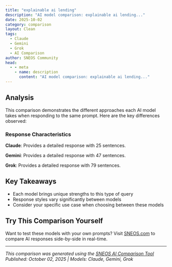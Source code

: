 ```yaml
---
title: "explainable ai lending"
description: "AI model comparison: explainable ai lending..."
date: 2025-10-02
category: comparison
layout: Clean
tags:
  - Claude
  - Gemini
  - Grok
  - AI Comparison
author: SNEOS Community
head:
  - - meta
    - name: description
      content: "AI model comparison: explainable ai lending..."
---
```


<ChatComparison
  title="explainable ai lending"
  prompt="explainable ai lending"
  :responses='{"Claude": "# Explainable AI in Lending\n\nExplainable AI (XAI) in lending refers to AI systems that can provide clear, understandable explanations for their credit decisions. This is crucial in financial services where loan approvals/denials significantly impact people\u0027s lives.\n\n## Why It Matters\n\n### **Regulatory Requirements**\n- **Fair Credit Reporting Act (FCRA)** - requires adverse action notices\n- **Equal Credit Opportunity Act (ECOA)** - mandates explanations for denials\n- **EU GDPR** - gives consumers \u0022right to explanation\u0022\n- **Upcoming AI regulations** - increasing transparency requirements\n\n### **Business Benefits**\n- Builds customer trust and loyalty\n- Reduces regulatory risk and compliance costs\n- Enables better model debugging and improvement\n- Supports human oversight and decision-making\n\n## Key Challenges in Lending AI\n\n### **The Black Box Problem**\nTraditional ML models (neural networks, ensemble methods) often provide:\n- High accuracy but low interpretability\n- Complex feature interactions that are hard to explain\n- Decisions that even data scientists can\u0027t fully understand\n\n### **Stakeholder Needs**\nDifferent groups need different types of explanations:\n- **Customers**: Simple, actionable reasons\n- **Loan officers**: Detailed factor breakdowns\n- **Regulators**: Compliance and fairness evidence\n- **Risk managers**: Model behavior insights\n\n## XAI Techniques in Lending\n\n### **1. Inherently Interpretable Models**\n\u0060\u0060\u0060\nDecision Trees\n\u251C\u2500\u2500 Credit Score \u2265 650?\n \u251C\u2500\u2500 Yes: Income \u2265 $50k? \u2192 Approve\n \u2514\u2500\u2500 No: Debt-to-Income \u003C 40%? \u2192 Manual Review\n\u0060\u0060\u0060\n- **Pros**: Naturally explainable, easy to validate\n- **Cons**: May sacrifice accuracy for interpretability\n\n### **2. Post-hoc Explanation Methods**\n\n**LIME (Local Interpretable Model-agnostic Explanations)**\n- Explains individual predictions\n- Shows feature importance for specific applications\n- Example: \u0022Income (\u002B0.3), Credit Score (\u002B0.2), Debt Ratio (-0.1)\u0022\n\n**SHAP (SHapley Additive exPlanations)**\n- Provides consistent, theoretically grounded explanations\n- Shows how each feature contributes to the final decision\n- Enables both local and global interpretability\n\n### **3. Rule-based Explanations**\n\u0060\u0060\u0060\nIF credit_score \u003C 600 AND debt_to_income \u003E 0.45 \nTHEN risk_level = \u0022HIGH\u0022 \nBECAUSE \u0022Low credit score combined with high debt burden\u0022\n\u0060\u0060\u0060\n\n## Real-world Implementation\n\n### **Example Explanation Framework**\n\n**For Loan Approval:**\n\u0060\u0060\u0060\nDecision: APPROVED\nConfidence: 87%\n\nKey Factors:\n\u2713 Excellent credit score (780) \u002B25%\n\u2713 Stable employment history (5 years) \u002B15% \n\u2713 Low debt-to-income ratio (22%) \u002B12%\n\u26A0 Limited credit history length -5%\n\nTo improve your rate: Consider increasing down payment\n\u0060\u0060\u0060\n\n**For Loan Denial:**\n\u0060\u0060\u0060\nDecision: DECLINED\nPrimary reasons:\n1. Credit score below minimum threshold (580 vs 620 required)\n2. Recent bankruptcy filing (18 months ago)\n3. Insufficient income verification\n\nNext steps:\n- Improve credit score by paying down existing debt\n- Wait 6 more months from bankruptcy discharge\n- Provide additional income documentation\n\u0060\u0060\u0060\n\n## Technical Implementation Considerations\n\n### **Model Architecture**\n\u0060\u0060\u0060python\n# Example hybrid approach\nclass ExplainableLendingModel:\n def __init__(self):\n self.primary_model = XGBoostClassifier() # High accuracy\n self.explainer = TreeExplainer() # For SHAP values\n self.rule_engine = BusinessRuleEngine() # For compliance\n \n def predict_with_explanation(self, application):\n prediction = self.primary_model.predict(application)\n shap_values = self.explainer.shap_values(application)\n business_rules = self.rule_engine.apply_rules(application)\n \n return {\n \u0027decision\u0027: prediction,\n \u0027explanation\u0027: self.generate_explanation(shap_values),\n \u0027compliance_check\u0027: business_rules\n }\n\u0060\u0060\u0060\n\n### **Explanation Quality Metrics**\n- **Fidel", "Gemini": "Explainable AI (XAI) in lending refers to the use of AI models and algorithms to make lending decisions, combined with the ability to understand and explain how those decisions were made. This is crucial because traditional \u0022black box\u0022 AI models can be opaque, making it difficult to understand why a loan application was approved or denied. This lack of transparency can lead to unfair or discriminatory outcomes, regulatory issues, and a lack of trust from borrowers.\n\nHere\u0027s a breakdown of key aspects of XAI in lending:\n\n**Why XAI is important in Lending:**\n\n* **Fairness and Transparency:** Ensures lending decisions are fair, unbiased, and justifiable. Borrowers have a right to understand why they were approved or rejected for a loan. XAI helps identify and mitigate bias in algorithms.\n* **Compliance and Regulation:** Regulatory bodies (e.g., in the US, regulations like the Equal Credit Opportunity Act - ECOA) often require transparency in lending decisions. XAI helps organizations comply with these regulations by providing a clear rationale for lending decisions.\n* **Trust and User Experience:** When borrowers understand the reasoning behind a lending decision, they are more likely to trust the lender and have a positive user experience, even if they are rejected.\n* **Risk Management:** XAI enables lenders to better understand and manage the risks associated with their lending decisions. They can identify the factors that are driving risk and take steps to mitigate them.\n* **Model Improvement:** Understanding the factors influencing lending decisions allows lenders to improve their AI models over time, making them more accurate and effective.\n* **Auditability:** XAI provides a clear audit trail of how lending decisions were made, making it easier for auditors to review and validate the decisions.\n\n**Key Components of XAI in Lending:**\n\n* **Explainable Models:** Using AI models that are inherently more explainable, such as:\n * **Linear Regression:** Simple to understand the relationship between each variable and the outcome.\n * **Decision Trees:** Easily visualized and understood rule-based models.\n * **Rule-Based Systems:** Using predefined rules to make decisions, which are inherently transparent.\n * **Generalized Additive Models (GAMs):** More complex than linear regression but still allow for individual feature effects to be visualized.\n\n* **Explanation Techniques:** Applying techniques to explain \u0022black box\u0022 models. Common techniques include:\n * **SHAP (SHapley Additive exPlanations):** Assigns each feature a contribution to the prediction.\n * **LIME (Local Interpretable Model-agnostic Explanations):** Approximates the black box model locally with a simpler, interpretable model.\n * **Feature Importance:** Identifies the features that have the most significant impact on the model\u0027s predictions.\n * **Counterfactual Explanations:** Explains what changes to the input features would lead to a different outcome (e.g., what would the borrower need to change to get approved?).\n\n* **Explainable Data:** Ensuring the data used to train AI models is well-understood, properly documented, and free of bias.\n* **Human-in-the-Loop:** Involving human loan officers or analysts in the decision-making process, especially for borderline cases or when explanations are unclear. This allows for human judgment and expertise to be incorporated.\n* **Monitoring and Auditing:** Continuously monitoring the performance of AI models and auditing lending decisions to identify and address any biases or errors.\n\n**Examples of XAI in Lending:**\n\n* **Loan application rejection:** Instead of simply saying \u0022Your loan application was rejected,\u0022 the system could explain: \u0022Your application was rejected because your debt-to-income ratio is above the acceptable threshold and your credit score is below the minimum required score. Increasing your credit score by 50 points and reducing your debt-to-income ratio by 5% would increase your chances of approval.\u0022\n* **Loan interest rate determination:** Instead of simply providing the interest rate, the system could explain: \u0022Your interest rate is 5% because of your good credit score, but it is slightly higher due to your limited credit history.\u0022\n* **Identifying potentially discriminatory practices:** Analyzing the explanations generated by XAI models can reveal if certain demographic groups are being unfairly disadvantaged by the lending process. For example, if zip code is a highly influential factor, this could raise concerns about redlining (discrimination based on location).\n\n**Challenges of Implementing XAI in Lending:**\n\n* **Complexity:** Implementing XAI techniques can be complex and require specialized expertise in AI, data science, and lending.\n* **Trade-offs:** There may be trade-offs between model accuracy and explainability. Simpler, more explainable models may not be as accurate as complex, \u0022black box\u0022 models.\n* **Data Quality:** The quality of the data used to train AI models is critical for both accuracy and explainability. Biased or incomplete data can lead to unfair or inaccurate explanations.\n* **Regulatory Uncertainty:** Regulations around the use of AI in lending are still evolving, which can create uncertainty for lenders.\n* **Maintaining Explanations over Time:** Models drift and change, so explanations need to be continually monitored and updated.\n\n**In Conclusion:**\n\nExplainable AI in lending is essential for building trust, ensuring fairness, complying with regulations, and managing risk. While there are challenges to overcome, the benefits of XAI in lending far outweigh the costs. As AI becomes more prevalent in the financial industry, XAI will play an increasingly important role in ensuring responsible and ethical lending practices. It helps to move beyond simply having AI make decisions, to understanding *why* those decisions are made, fostering a more transparent and equitable lending ecosystem.\n", "Grok": "Explainable AI (XAI) in lending refers to the use of artificial intelligence (AI) systems in the lending process\u2014such as for credit scoring, loan approvals, or risk assessment\u2014while ensuring that the decisions made by these systems are transparent, understandable, and justifiable to stakeholders. This is particularly important in the financial sector, where fairness, accountability, and regulatory compliance are critical.\n\nHere\u2019s a breakdown of explainable AI in lending with key points:\n\n---\n\n### **1. Why Explainable AI is Important in Lending**\n- **Regulatory Compliance**: Financial institutions are often subject to strict regulations (like the Fair Credit Reporting Act in the U.S. or GDPR in Europe) that require transparency in decision-making. Borrowers have the right to know why a loan was denied or approved.\n- **Trust and Accountability**: Lenders and borrowers need to trust AI systems. If decisions are opaque (as in \u0022black-box\u0022 models), it can lead to mistrust or legal challenges.\n- **Fairness and Bias Mitigation**: AI models can unintentionally perpetuate biases present in historical data (e.g., racial or gender bias in lending). Explainable AI helps identify and address these biases by making the decision-making process transparent.\n- **Risk Management**: Lenders need to understand AI-driven decisions to assess risks accurately and ensure the model aligns with business goals.\n\n---\n\n### **2. How AI is Used in Lending**\nAI is transforming lending by automating and enhancing various processes, including:\n- **Credit Scoring**: AI models predict a borrower\u2019s creditworthiness using data like credit history, income, and spending patterns.\n- **Loan Approval/Denial**: AI systems evaluate applications and decide whether to approve or reject loans.\n- **Fraud Detection**: AI identifies suspicious activities or patterns that may indicate fraudulent loan applications.\n- **Personalized Loan Offers**: AI analyzes customer data to tailor loan terms, interest rates, and repayment plans.\n- **Risk Assessment**: AI forecasts the likelihood of default or late payments based on historical and real-time data.\n\nHowever, traditional AI models, like deep neural networks, are often \u0022black boxes,\u0022 meaning their internal decision-making processes are not easily interpretable. This is where explainable AI comes in.\n\n---\n\n### **3. What is Explainable AI in Lending?**\nExplainable AI refers to techniques and methods that make AI models\u2019 decisions understandable to humans. In the context of lending, XAI aims to answer questions like:\n- Why was a loan application rejected?\n- Which factors (e.g., credit score, income, debt-to-income ratio) most influenced the decision?\n- Are the decisions fair and unbiased across different demographics?\n\nXAI achieves this through:\n- **Feature Importance**: Identifying which input variables (e.g., credit score, employment history) had the most significant impact on the decision.\n- **Decision Rules**: Providing clear, human-readable rules or logic behind a decision (e.g., \u0022Loan denied because credit score is below 600 and debt-to-income ratio exceeds 40%\u0022).\n- **Visualizations**: Using charts or graphs to show how different factors contributed to the outcome.\n- **Counterfactual Explanations**: Explaining what changes could lead to a different outcome (e.g., \u0022If your credit score improves by 50 points, your loan may be approved\u0022).\n\n---\n\n### **4. Techniques for Explainable AI in Lending**\nSeveral methods are used to make AI models in lending more interpretable:\n- **SHAP (SHapley Additive exPlanations)**: A technique that assigns importance values to each input feature, showing how much each factor contributed to a specific decision.\n- **LIME (Local Interpretable Model-agnostic Explanations)**: Provides local explanations by approximating the behavior of a complex model with a simpler, interpretable one for individual predictions.\n- **Decision Trees and Rule-Based Models**: These inherently interpretable models can be used instead of black-box models like neural networks to provide clear decision paths.\n- **Surrogate Models**: A simpler model is trained to mimic the behavior of a complex AI system, making it easier to explain decisions.\n- **Natural Language Explanations**: Generating plain-language summaries of why a decision was made (e.g., \u0022Your loan was denied due to a low credit score and recent missed payments\u0022).\n\n---\n\n### **5. Benefits of Explainable AI in Lending**\n- **Improved Trust**: Borrowers and lenders feel more confident in AI systems when decisions are transparent.\n- **Regulatory Compliance**: Helps meet legal requirements for providing reasons for credit decisions.\n- **Bias Detection**: Transparent models allow lenders to spot and correct discriminatory patterns in decision-making.\n- **Better Decision-Making**: Lenders can refine models based on insights from explanations, leading to more accurate risk assessments.\n- **Customer Experience**: Clear explanations for loan denials or approvals improve communication and customer satisfaction.\n\n---\n\n### **6. Challenges of Implementing Explainable AI in Lending**\n- **Complexity vs. Interpretability Trade-off**: Highly accurate models (like deep learning) are often less interpretable, while simpler models (like linear regression) may sacrifice predictive power for transparency.\n- **Data Privacy**: Explanations may require sharing sensitive borrower data, raising concerns about privacy and security.\n- **Regulatory Uncertainty**: Different regions have varying laws on AI transparency, making it challenging to standardize XAI practices.\n- **Technical Challenges**: Developing and integrating XAI methods into existing systems can be resource-intensive.\n\n---\n\n### **7. Real-World Applications**\n- **Credit Bureaus**: Companies like Experian and Equifax use AI for credit scoring and are adopting XAI to explain scores and decisions to consumers.\n- **FinTech Companies**: Platforms like Upstart and LendingClub leverage AI to assess creditworthiness and provide explanations for loan decisions to ensure fairness and compliance.\n- **Banks**: Traditional banks are incorporating XAI to explain automated loan decisions and improve customer trust.\n\n---\n\n### **8. Example Scenario**\nImagine a borrower applies for a personal loan through an online platform. The AI system denies the loan and provides the following explanation using XAI:\n- **Decision**: Loan denied.\n- **Reason**: Credit score (550) is below the required threshold (600), and debt-to-income ratio (45%) exceeds the acceptable limit (40%).\n- **Counterfactual**: If the credit score improves to 600 or debt-to-income ratio reduces to below 40%, the loan application may be reconsidered.\n- **Visualization**: A chart showing that credit score contributed 60% to the denial decision, while debt-to-income ratio contributed 40%.\n\nThis transparency helps the borrower understand the decision and take actionable steps to improve their chances of approval in the future.\n\n---\n\n### **9. Future of Explainable AI in Lending**\n- **Standardization of XAI Practices**: As AI adoption grows, regulators and industry bodies may establish standardized guidelines for explainability in financial services.\n- **Advancements in XAI Tools**: New methods and tools will emerge to balance accuracy and interpretability, making XAI more accessible.\n- **Consumer Empowerment**: Borrowers will increasingly demand transparency, driving lenders to prioritize explainable models.\n- **Integration with Ethical AI**: XAI will play a key role in ensuring ethical AI practices, reducing bias, and promoting fairness in lending.\n\n---\n\nIn summary, explainable AI in lending bridges the gap between the power of AI-driven decision-making and the need for transparency and fairness. By making AI decisions understandable, XAI fosters trust, ensures compliance, and helps create a more equitable lending ecosystem. If you have a specific aspect of XAI in lending you\u0027d like to explore further, let me know!"}' 
  published-date="13:38"
/>

## Analysis

This comparison demonstrates the different approaches each AI model takes when responding to the same prompt. Here are the key differences observed:

### Response Characteristics

**Claude**: Provides a detailed response with 25 sentences. 

**Gemini**: Provides a detailed response with 47 sentences. 

**Grok**: Provides a detailed response with 79 sentences. 

## Key Takeaways

- Each model brings unique strengths to this type of query
- Response styles vary significantly between models
- Consider your specific use case when choosing between these models

## Try This Comparison Yourself

Want to test these models with your own prompts? Visit [SNEOS.com](https://sneos.com) to compare AI responses side-by-side in real-time.

---

*This comparison was generated using the [SNEOS AI Comparison Tool](https://sneos.com)*
*Published: October 02, 2025 | Models: Claude, Gemini, Grok*
